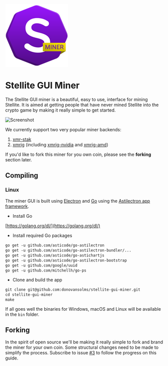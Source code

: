 ![](git-assets/miner-logo.png)

#  Stellite GUI Miner

The Stellite GUI miner is a beautiful, easy to use, interface for mining Stellite.
It is aimed at getting people that have never mined Stellite into the crypto
game by making it really simple to get started.

![Screenshot](https://i.imgur.com/ruK7z4Y.png "Screenshot")

We currently support two very popular miner backends:

1. [xmr-stak](https://github.com/fireice-uk/xmr-stak)
2. [xmrig](https://github.com/xmrig/xmrig) (including [xmrig-nvidia](https://github.com/xmrig/xmrig-nvidia) and [xmrig-amd](https://github.com/xmrig/xmrig-amd))

If you'd like to fork this miner for you own coin, please see the __forking__
section later.

## Compiling

### Linux

The miner GUI is built using [Electron](https://electronjs.org) and
[Go](https://golang.org) using the
[Astilectron app framework](https://github.com/asticode/astilectron).

* Install Go

[https://golang.org/dl/](https://golang.org/dl/)

* Install required Go packages

```shell
go get -u github.com/asticode/go-astilectron
go get -u github.com/asticode/go-astilectron-bundler/...
go get -u github.com/asticode/go-astichartjs
go get -u github.com/asticode/go-astilectron-bootstrap
go get -u github.com/google/uuid
go get -u github.com/mitchellh/go-ps
```

* Clone and build the app

```shell
git clone git@github.com:donovansolms/stellite-gui-miner.git
cd stellite-gui-miner
make
```
If all goes well the binaries for Windows, macOS and Linux will be available in the `bin` folder.

## Forking

In the spirit of open source we'll be making it really simple to fork and
brand the miner for your own coin. Some structural changes need to be made to
simplify the process. Subscribe to issue [#3][i3] to follow the progress on this
guide.

[i3]: https://github.com/stellitecoin/gui-miner/issues/3
